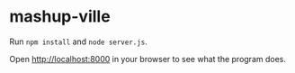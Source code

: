 # mashup-ville

Run <code>npm install</code> and  <code>node server.js</code>.

Open [http://localhost:8000](http://localhost:8000) in your browser to see what the program does.
